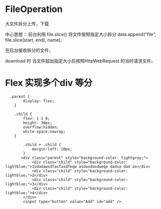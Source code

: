 # FileOperation
大文件拆分上传，下载

中心思想：
前台利用 file.slice() 将文件按照指定大小拆分
data.append("file", file.slice(start, end), name);

在后台接收拆分的文件，

download 时 当文件超出指定大小后按照HttpWebRequest 的当时请求文件。

# Flex 实现多个div 等分
      .parent {
            display: flex;
        }

        .child {
            flex: 1 1 0;
            height: 30px;
            overflow:hidden;
            white-space:nowrap;
        }

            .child + .child {
                margin-left: 10px;
            }
           <div class="parent" style="background-color: lightgrey;">
                <div class="child" style="background-color: lightblue;">1sdadawsdfasfasdfeqw asdasdasdweqe dadsa dad as</div>
                <div class="child" style="background-color: lightblue;">2</div>
                <div class="child" style="background-color: lightblue;">3</div>
                <div class="child" style="background-color: lightblue;">4</div>
            </div>
            <input type="button" value="Add" id="add" />
